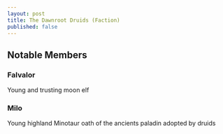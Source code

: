 ```yaml
---
layout: post
title: The Dawnroot Druids (Faction)
published: false
---
```


## Notable Members

### Falvalor

Young and trusting moon elf

### Milo

Young highland Minotaur oath of the ancients paladin adopted by druids
